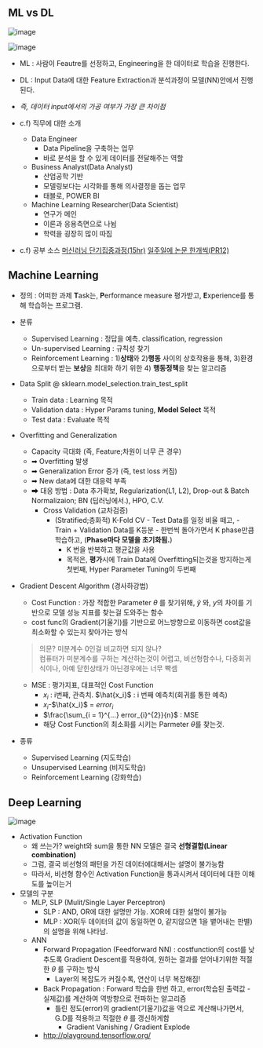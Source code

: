 ## ML vs DL
![image](https://miro.medium.com/max/724/1*85gM03JgUpDEQO8JKl9VpA.png)

![image](https://ars.els-cdn.com/content/image/1-s2.0-S1350946218300119-gr4.jpg)

- ML : 사람이 Feautre를 선정하고, Engineering을 한 데이터로 학습을 진행한다.
- DL : Input Data에 대한 Feature Extraction과 분석과정이 모델(NN)안에서 진행된다.
- *즉, 데이터 input에서의 가공 여부가 가장 큰 차이점*

- c.f) 직무에 대한 소개
    - Data Engineer 
        - Data Pipeline을 구축하는 업무
        - 바로 분석을 할 수 있게 데이터를 전달해주는 역할
    - Business Analyst(Data Analyst)
        - 산업공학 기반
        - 모델링보다는 시각화를 통해 의사결정을 돕는 업무
        - 태블로, POWER BI
    - Machine Learning Researcher(Data Scientist)
        - 연구가 메인
        - 이론과 응용측면으로 나뉨
        - 학력을 굉장히 많이 따짐
- c.f) 공부 소스
[머신러닝 단기집중과정(15hr)](https://developers.google.com/machine-learning/crash-course/ml-intro)
[일주일에 논문 한개씩(PR12)](https://www.youtube.com/watch?v=auKdde7Anr8&list=PLlMkM4tgfjnJhhd4wn5aj8fVTYJwIpWkS)

## Machine Learning
- 정의 : 어떠한 과제 **T**ask는, **P**erformance measure 평가받고, **E**xperience를 통해 학습하는 프로그램.
- 분류

  - Supervised Learning : 정답을 예측. classification, regression
  - Un-supervised Learning : 규칙성 찾기
  - Reinforcement Learning : 1)**상태**와 2)**행동** 사이의 상호작용을 통해, 3)환경으로부터 받는 **보상**을 최대화 하기 위한 4) **행동정책**을 찾는 알고리즘

- Data Split @ sklearn.model_selection.train_test_split
  - Train data : Learning 목적
  - Validation data : Hyper Params tuning, **Model Select** 목적
  - Test data : Evaluate 목적

- Overfitting and Generalization
    - Capacity 극대화 (즉, Feature;차원이 너무 큰 경우)
    - ➡ Overfitting 발생
    - ➡ Generalization Error 증가 (즉, test loss 커짐)
    - ➡ New data에 대한 대응력 부족
    - ➡ 대응 방법 : Data 추가확보, Regularization(L1, L2), Drop-out & Batch Normalizaion; BN (딥러닝에서.), HPO, C.V.
        - Cross Validation (교차검증)
            - (Stratified;층화적) K-Fold CV
                    - Test Data를 일정 비율 떼고,
                    - Train + Validation Data를 K등분
                    - 한번씩 돌아가면서 K phase만큼 학습하고, (**Phase마다 모델을 초기화됨.**)
                - K 번을 반복하고 평균값을 사용
                - 목적은, **평가**시에 Train Data에 Overfitting되는것을 방지하는게 첫번째, Hyper Parameter Tuning이 두번째
- Gradient Descent Algorithm (경사하강법)
    - Cost Function : 가장 적합한 Parameter $\theta$ 를 찾기위해,  $\hat{y}$ 와, $y$의 차이를 기반으로 모델 성능 지표를 찾는걸 도와주는 함수
    - cost func의 Gradient(기울기)를 기반으로 어느방향으로 이동하면 cost값을 최소화할 수 있는지 찾아가는 방식
    > 의문? 미분계수 0인걸 비교하면 되지 않나?  
    >  컴퓨터가 미분계수를 구하는 계산하는것이 어렵고, 비선형함수나, 다중회귀식이나, 아예 닫힌상태가 아닌경우에는 너무 빡셈
    - MSE : 평가지표, 대표적인 Cost Function
      - ${x_i}$ : i번째, 관측치. $\hat{x_i}$ : i 번째 예측치(회귀를 통한 예측)
      - ${x_i}$-$\hat{x_i}$ = $error_{i}$
      - $\frac{\sum_{i = 1}^{...} error_{i}^{2}}{n}$ : MSE
      - 해당 Cost Function의 최소화를 시키는 Parmeter ${\theta}$를 찾는것.

- 종류
    - Supervised Learning (지도학습)
    - Unsupervised Learning (비지도학습)
    - Reinforcement Learning (강화학습)
    

    

## Deep Learning
![image](https://miro.medium.com/max/639/1*_Epn1FopggsgvwgyDA4o8w.png)

- Activation Function
    - 왜 쓰는가? weight와 sum을 통한 NN 모델은 결국 **선형결합(Linear combination)**
    - 그럼, 결국 비선형의 패턴을 가진 데이터에대해서는 설명이 불가능함
    - 따라서, 비선형 함수인 Activation Function을 통과시켜서 데이터에 대한 이해도를 높이는거
- 모델의 구분
    - MLP, SLP (Mulit/Single Layer Perceptron)
        - SLP : AND, OR에 대한 설명만 가능. XOR에 대한 설명이 불가능
        - MLP : XOR(두 데이터의 값이 동일하면 0, 같지않으면 1을 뱉어내는 판별)의 설명을 위해 나타남.
    - ANN
        - Forward Propagation (Feedforward NN) : costfunction의 cost를 낮추도록 Gradient Descent를 적용하여, 원하는 결과를 얻어내기위한 적절한 $\theta$ 를 구하는 방식
            - Layer의 복잡도가 커질수록, 연산이 너무 복잡해짐!
        - Back Propagation : Forward 학습을 한번 하고, error(학습된 출력값 - 실제값)를 계산하여 역방향으로 전파하는 알고리즘
            - 틀린 정도(error)의 gradient(기울기)값을 역으로 계산해나가면서, G.D를 적용하고 적절한 $\theta$ 를 갱신하게함
                - Gradient Vanishing / Gradient Explode
        - http://playground.tensorflow.org/

        


